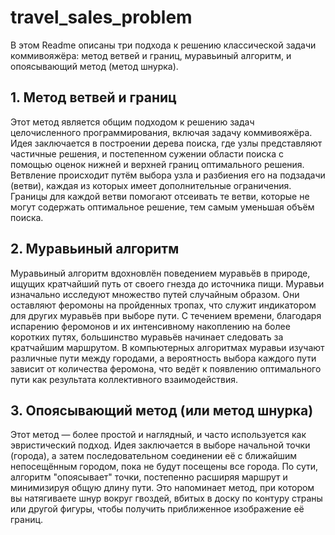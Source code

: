 # travel_sales_problem

В этом Readme описаны три подхода к решению классической задачи коммивояжёра: метод ветвей и границ, муравьиный алгоритм, и опоясывающий метод (метод шнурка).

## 1. Метод ветвей и границ

Этот метод является общим подходом к решению задач целочисленного программирования, включая задачу коммивояжёра. Идея заключается в построении дерева поиска, где узлы представляют частичные решения, и постепенном сужении области поиска с помощью оценок нижней и верхней границ оптимального решения. Ветвление происходит путём выбора узла и разбиения его на подзадачи (ветви), каждая из которых имеет дополнительные ограничения. Границы для каждой ветви помогают отсеивать те ветви, которые не могут содержать оптимальное решение, тем самым уменьшая объём поиска.

## 2. Муравьиный алгоритм

Муравьиный алгоритм вдохновлён поведением муравьёв в природе, ищущих кратчайший путь от своего гнезда до источника пищи. Муравьи изначально исследуют множество путей случайным образом. Они оставляют феромоны на пройденных тропах, что служит индикатором для других муравьёв при выборе пути. С течением времени, благодаря испарению феромонов и их интенсивному накоплению на более коротких путях, большинство муравьёв начинает следовать за кратчайшим маршрутом. В компьютерных алгоритмах муравьи изучают различные пути между городами, а вероятность выбора каждого пути зависит от количества феромона, что ведёт к появлению оптимального пути как результата коллективного взаимодействия.

## 3. Опоясывающий метод (или метод шнурка)

Этот метод — более простой и наглядный, и часто используется как эвристический подход. Идея заключается в выборе начальной точки (города), а затем последовательном соединении её с ближайшим непосещённым городом, пока не будут посещены все города. По сути, алгоритм "опоясывает" точки, постепенно расширяя маршрут и минимизируя общую длину пути. Это напоминает метод, при котором вы натягиваете шнур вокруг гвоздей, вбитых в доску по контуру страны или другой фигуры, чтобы получить приближенное изображение её границ.
